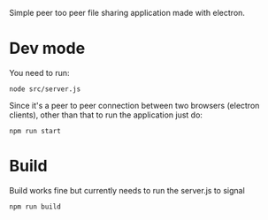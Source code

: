 Simple peer too peer file sharing application made with electron.

# Dev mode
You need to run: 
```
node src/server.js
```
Since it's a peer to peer connection between two browsers (electron clients), other than that to run the application just do:
```
npm run start
```

# Build
Build works fine but currently needs to run the server.js to signal 
```
npm run build
```
